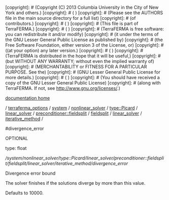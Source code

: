 [copyright]: # (Copyright (C) 2013 Columbia University in the City of New York and others.)
[copyright]: # ( )
[copyright]: # (Please see the AUTHORS file in the main source directory for a full list)
[copyright]: # (of contributors.)
[copyright]: # ( )
[copyright]: # (This file is part of TerraFERMA.)
[copyright]: # ( )
[copyright]: # (TerraFERMA is free software: you can redistribute it and/or modify)
[copyright]: # (it under the terms of the GNU Lesser General Public License as published by)
[copyright]: # (the Free Software Foundation, either version 3 of the License, or)
[copyright]: # ((at your option) any later version.)
[copyright]: # ( )
[copyright]: # (TerraFERMA is distributed in the hope that it will be useful,)
[copyright]: # (but WITHOUT ANY WARRANTY; without even the implied warranty of)
[copyright]: # (MERCHANTABILITY or FITNESS FOR A PARTICULAR PURPOSE. See the)
[copyright]: # (GNU Lesser General Public License for more details.)
[copyright]: # ( )
[copyright]: # (You should have received a copy of the GNU Lesser General Public License)
[copyright]: # (along with TerraFERMA. If not, see <http://www.gnu.org/licenses/>.)

[documentation home](https://github.com/terraferma/terraferma/wiki/Documentation)

/ [terraferma_options](../../../../../../../../../terraferma_options.md) / [system](../../../../../../../../system.md) / [nonlinear_solver](../../../../../../../nonlinear_solver.md) / [type::Picard](../../../../../../type__Picard.md) / [linear_solver](../../../../../linear_solver.md) / [preconditioner::fieldsplit](../../../../preconditioner__fieldsplit.md) / [fieldsplit](../../../fieldsplit.md) / [linear_solver](../../linear_solver.md) / [iterative_method](../iterative_method.md) /

#divergence_error

OPTIONAL 

type: float

*/system/nonlinear_solver/type::Picard/linear_solver/preconditioner::fieldsplit/fieldsplit/linear_solver/iterative_method/divergence_error*

Divergence error bound

The solver finishes if the solutions diverge by more than this value.

Defaults to 10000.

[autogenerated]: # (This file was automatically generated from the schema file:/home/cwilson/repos/github/TerraFERMA/TerraFERMA/buckettools/schemas/solvers.rng.)

